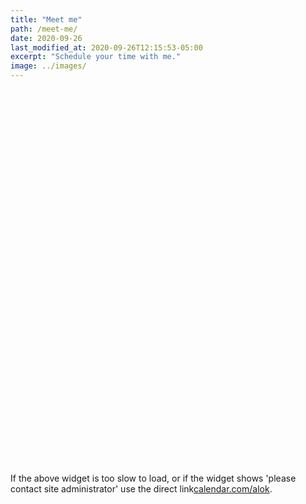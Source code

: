 ```yaml
---
title: "Meet me"
path: /meet-me/
date: 2020-09-26
last_modified_at: 2020-09-26T12:15:53-05:00
excerpt: "Schedule your time with me."
image: ../images/
---
```


<!-- Start of Calendar Widget -->
<div id="calendar-inline-widget" data-calendar-link="https://www.calendar.com/alok/" style="position: relative; min-width: 330px; height: 600px;"></div>
<script src="https://assets.calendar.com/widget.js"></script>
<!-- End of Calendar Widget -->

<p>If the above widget is too slow to load, or if the widget shows 'please contact site administrator' use the direct link<a href="https://www.calendar.com/alok" rel="nofollow">calendar.com/alok</a>. </p>